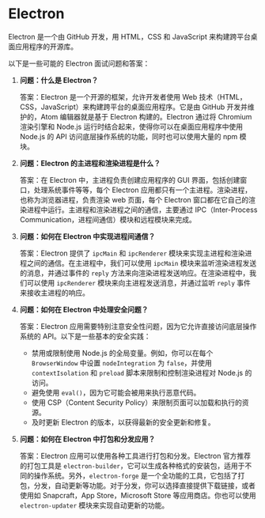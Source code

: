 # Electron

Electron 是一个由 GitHub 开发，用 HTML，CSS 和 JavaScript 来构建跨平台桌面应用程序的开源库。

以下是一些可能的 Electron 面试问题和答案：

1. **问题：什么是 Electron？**

   答案：Electron 是一个开源的框架，允许开发者使用 Web 技术（HTML，CSS，JavaScript）来构建跨平台的桌面应用程序。它是由 GitHub 开发并维护的，Atom 编辑器就是基于 Electron 构建的。Electron 通过将 Chromium 渲染引擎和 Node.js 运行时结合起来，使得你可以在桌面应用程序中使用 Node.js 的 API 访问底层操作系统的功能，同时也可以使用大量的 npm 模块。

2. **问题：Electron 的主进程和渲染进程是什么？**

   答案：在 Electron 中，主进程负责创建应用程序的 GUI 界面，包括创建窗口，处理系统事件等等，每个 Electron 应用都只有一个主进程。渲染进程，也称为浏览器进程，负责渲染 web 页面，每个 Electron 窗口都在它自己的渲染进程中运行。主进程和渲染进程之间的通信，主要通过 IPC（Inter-Process Communication，进程间通信）模块和远程模块来完成。

3. **问题：如何在 Electron 中实现进程间通信？**

   答案：Electron 提供了 `ipcMain` 和 `ipcRenderer` 模块来实现主进程和渲染进程之间的通信。在主进程中，我们可以使用 `ipcMain` 模块来监听渲染进程发送的消息，并通过事件的 `reply` 方法来向渲染进程发送响应。在渲染进程中，我们可以使用 `ipcRenderer` 模块来向主进程发送消息，并通过监听 `reply` 事件来接收主进程的响应。

4. **问题：如何在 Electron 中处理安全问题？**

   答案：Electron 应用需要特别注意安全性问题，因为它允许直接访问底层操作系统的 API。以下是一些基本的安全实践：
   - 禁用或限制使用 Node.js 的全局变量。例如，你可以在每个 `BrowserWindow` 中设置 `nodeIntegration` 为 `false`，并使用 `contextIsolation` 和 `preload` 脚本来限制和控制渲染进程对 Node.js 的访问。
   - 避免使用 `eval()`，因为它可能会被用来执行恶意代码。
   - 使用 CSP（Content Security Policy）来限制页面可以加载和执行的资源。
   - 及时更新 Electron 的版本，以获得最新的安全更新和修复。

5. **问题：如何在 Electron 中打包和分发应用？**

   答案：Electron 应用可以使用各种工具进行打包和分发。Electron 官方推荐的打包工具是 `electron-builder`，它可以生成各种格式的安装包，适用于不同的操作系统。另外，`electron-forge` 是一个全功能的工具，它包括了打包，分发，自动更新等功能。对于分发，你可以选择直接提供下载链接，或者使用如 Snapcraft，App Store，Microsoft Store 等应用商店。你也可以使用 `electron-updater` 模块来实现自动更新的功能。